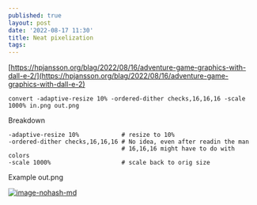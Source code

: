 ```yaml
---
published: true
layout: post
date: '2022-08-17 11:30'
title: Neat pixelization
tags: 
---
```

[https://hpjansson.org/blag/2022/08/16/adventure-game-graphics-with-dall-e-2/](https://hpjansson.org/blag/2022/08/16/adventure-game-graphics-with-dall-e-2)

    convert -adaptive-resize 10% -ordered-dither checks,16,16,16 -scale 1000% in.png out.png

Breakdown

    -adaptive-resize 10%            # resize to 10%
    -ordered-dither checks,16,16,16 # No idea, even after readin the man
                                    # 16,16,16 might have to do with colors
    -scale 1000%                    # scale back to orig size

Example out.png

[![image-nohash-md](https://i.imgur.com/R4DlaKKl.png)](https://i.imgur.com/R4DlaKK.png)
